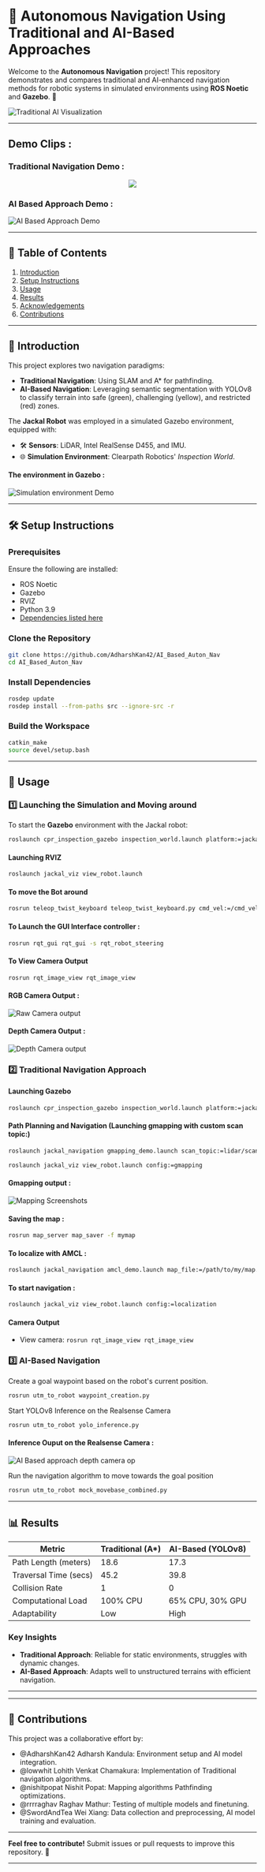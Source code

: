 
# 🤖 Autonomous Navigation Using Traditional and AI-Based Approaches

Welcome to the **Autonomous Navigation** project! This repository demonstrates and compares traditional and AI-enhanced navigation methods for robotic systems in simulated environments using **ROS Noetic** and **Gazebo**. 🚀

![Traditional AI Visualization](https://raw.githubusercontent.com/AdharshKan42/AI_Based_Auton_Nav/main/images/traditionalvai.png)

---

## Demo Clips :

### Traditional Navigation Demo :

<p align="center">
  <img src="https://raw.githubusercontent.com/AdharshKan42/AI_Based_Auton_Nav/main/images/navigationdemo.gif" />
</p>

### AI Based Approach Demo :

![AI Based Approach Demo](https://raw.githubusercontent.com/AdharshKan42/AI_Based_Auton_Nav/main/images/segmentdemo.gif)

---

## 📝 Table of Contents
1. [Introduction](#introduction)
2. [Setup Instructions](#setup-instructions)
3. [Usage](#usage)
4. [Results](#results)
5. [Acknowledgements](#acknowledgements)
6. [Contributions](#contributions)

---

## 🧐 Introduction
This project explores two navigation paradigms:
- **Traditional Navigation**: Using SLAM and A* for pathfinding.
- **AI-Based Navigation**: Leveraging semantic segmentation with YOLOv8 to classify terrain into safe (green), challenging (yellow), and restricted (red) zones.

The **Jackal Robot** was employed in a simulated Gazebo environment, equipped with:
- 🛠 **Sensors**: LiDAR, Intel RealSense D455, and IMU.
- 🌐 **Simulation Environment**: Clearpath Robotics' *Inspection World*.

#### The environment in Gazebo :

![Simulation environment Demo](https://raw.githubusercontent.com/AdharshKan42/AI_Based_Auton_Nav/main/images/simenv.gif)

---

## 🛠 Setup Instructions

### Prerequisites
Ensure the following are installed:
- ROS Noetic
- Gazebo
- RVIZ
- Python 3.9
- [Dependencies listed here](https://wiki.ros.org/ROS/Installation)

### Clone the Repository
```bash
git clone https://github.com/AdharshKan42/AI_Based_Auton_Nav
cd AI_Based_Auton_Nav
```

### Install Dependencies
```bash
rosdep update
rosdep install --from-paths src --ignore-src -r
```

### Build the Workspace
```bash
catkin_make
source devel/setup.bash
```

---

## 🚀 Usage

### 1️⃣ Launching the Simulation and Moving around
To start the **Gazebo** environment with the Jackal robot:
```bash
roslaunch cpr_inspection_gazebo inspection_world.launch platform:=jackal
```
#### Launching RVIZ
```bash
roslaunch jackal_viz view_robot.launch
```

#### To move the Bot around
```bash
rosrun teleop_twist_keyboard teleop_twist_keyboard.py cmd_vel:=/cmd_vel
```

#### To Launch the GUI Interface controller :
```bash
rosrun rqt_gui rqt_gui -s rqt_robot_steering
```

#### To View Camera Output
```bash
rosrun rqt_image_view rqt_image_view
```
#### RGB Camera Output :

![Raw Camera output](https://raw.githubusercontent.com/AdharshKan42/AI_Based_Auton_Nav/main/images/rawcameraop.png)

#### Depth Camera Output :

![Depth Camera output](https://raw.githubusercontent.com/AdharshKan42/AI_Based_Auton_Nav/main/images/depthcameraop.png)

### 2️⃣ Traditional Navigation Approach
#### Launching Gazebo
```bash
roslaunch cpr_inspection_gazebo inspection_world.launch platform:=jackal
```

#### Path Planning and Navigation (Launching gmapping with custom scan topic:)
```bash
roslaunch jackal_navigation gmapping_demo.launch scan_topic:=lidar/scan
```
```bash
roslaunch jackal_viz view_robot.launch config:=gmapping
```

#### Gmapping output :

![Mapping Screenshots](https://raw.githubusercontent.com/AdharshKan42/AI_Based_Auton_Nav/main/images/map-being-generated.png)

#### Saving the map :
```bash
rosrun map_server map_saver -f mymap
```
#### To localize with AMCL :
```bash
roslaunch jackal_navigation amcl_demo.launch map_file:=/path/to/my/map.yaml
```

#### To start navigation :
```bash
roslaunch jackal_viz view_robot.launch config:=localization
```

#### Camera Output
- View camera: `rosrun rqt_image_view rqt_image_view`


### 3️⃣ AI-Based Navigation
Create a goal waypoint based on the robot's current position.
```bash
rosrun utm_to_robot waypoint_creation.py
```

Start YOLOv8 Inference on the Realsense Camera
```bash
rosrun utm_to_robot yolo_inference.py
```
#### Inference Ouput on the Realsense Camera  :
![AI Based approach depth camera op](https://raw.githubusercontent.com/AdharshKan42/AI_Based_Auton_Nav/main/images/aibasedappcameraop.png)

Run the navigation algorithm to move towards the goal position
```bash
rosrun utm_to_robot mock_movebase_combined.py
```
---

## 📊 Results

| Metric                | Traditional (A*) | AI-Based (YOLOv8) |
|-----------------------|------------------|-------------------|
| Path Length (meters)  | 18.6            | 17.3             |
| Traversal Time (secs) | 45.2            | 39.8             |
| Collision Rate        | 1               | 0                |
| Computational Load    | 100% CPU        | 65% CPU, 30% GPU |
| Adaptability          | Low             | High             |

### Key Insights
- **Traditional Approach**: Reliable for static environments, struggles with dynamic changes.
- **AI-Based Approach**: Adapts well to unstructured terrains with efficient navigation.
---


---

## 🤝 Contributions
This project was a collaborative effort by:
- @AdharshKan42 Adharsh Kandula: Environment setup and AI model integration.
- @lowwhit Lohith Venkat Chamakura: Implementation of Traditional navigation algorithms.
- @nishitpopat Nishit Popat: Mapping algorithms Pathfinding optimizations.
- @rrrraghav Raghav Mathur: Testing of multiple models and finetuning.
- @SwordAndTea Wei Xiang: Data collection and preprocessing, AI model training and evaluation. 

---

**Feel free to contribute!** Submit issues or pull requests to improve this repository. 🎉

---
